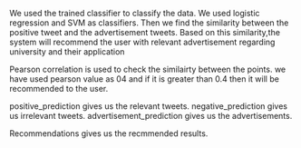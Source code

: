 We used the trained classifier to classify the data. We used logistic regression and SVM as classifiers. 
Then we find the similarity between the positive tweet and the advertisement tweets.
Based on this similarity,the system will recommend the user with relevant advertisement regarding university and their application

Pearson correlation is used to check the similairty between the points. we have used pearson value as 04 and if it is greater than 0.4 then it will be recommended to the user.

positive_prediction gives us the relevant tweets.
negative_prediction gives us irrelevant tweets.
advertisement_prediction gives us the advertisements.

Recommendations gives us the recmmended results.
